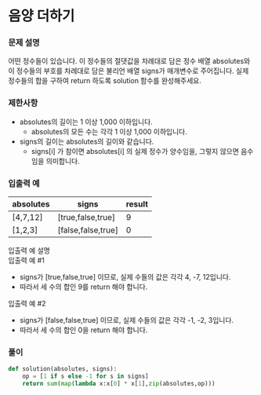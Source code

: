 # 음양 더하기
### 문제 설명
어떤 정수들이 있습니다. 이 정수들의 절댓값을 차례대로 담은 정수 배열 absolutes와 이 정수들의 부호를 차례대로 담은 불리언 배열 signs가 매개변수로 주어집니다. 실제 정수들의 합을 구하여 return 하도록 solution 함수를 완성해주세요.

### 제한사항
+ absolutes의 길이는 1 이상 1,000 이하입니다.
  + absolutes의 모든 수는 각각 1 이상 1,000 이하입니다.
+ signs의 길이는 absolutes의 길이와 같습니다.
  + signs[i] 가 참이면 absolutes[i] 의 실제 정수가 양수임을, 그렇지 않으면 음수임을 의미합니다.
### 입출력 예
|absolutes|	signs|	result|
|---------|------|--------|
|[4,7,12]|	[true,false,true]	|9|
|[1,2,3]|	[false,false,true]|	0|
          
입출력 예 설명          
입출력 예 #1           

+ signs가 [true,false,true] 이므로, 실제 수들의 값은 각각 4, -7, 12입니다.
+ 따라서 세 수의 합인 9를 return 해야 합니다.     

입출력 예 #2

+ signs가 [false,false,true] 이므로, 실제 수들의 값은 각각 -1, -2, 3입니다.
+ 따라서 세 수의 합인 0을 return 해야 합니다.

### 풀이 
```python
def solution(absolutes, signs):
    op = [1 if s else -1 for s in signs]
    return sum(map(lambda x:x[0] * x[1],zip(absolutes,op)))

```
